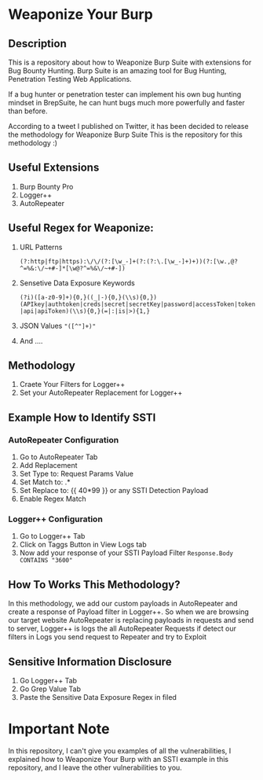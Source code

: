 # Weaponize Your Burp

## Description 
This is a repository about how to Weaponize Burp Suite with extensions for Bug Bounty Hunting.
Burp Suite is an amazing tool for Bug Hunting, Penetration Testing Web Applications.

If a bug hunter or penetration tester can implement his own bug hunting mindset in BrepSuite, he can hunt bugs much more powerfully and faster than before.

According to a tweet I published on Twitter, it has been decided to release the methodology for Weaponize Burp Suite This is the repository for this methodology :)

## Useful Extensions 

   1) Burp Bounty Pro
   2) Logger++ 
   3) AutoRepeater

## Useful Regex for Weaponize:

   1) URL Patterns

      ```(?:http|ftp|https):\/\/(?:[\w_-]+(?:(?:\.[\w_-]+)+))(?:[\w.,@?^=%&:\/~+#-]*[\w@?^=%&\/~+#-])```
   2) Sensetive Data Exposure Keywords

      ```(?i)([a-z0-9]+){0,}((_|-){0,}(\\s){0,})(APIkey|authtoken|creds|secret|secretKey|password|accessToken|token|api|apiToken)(\\s){0,}(=|:|is|>){1,} ```
   3) JSON Values
      ```"([^"]+)"```

   4) And ....

## Methodology

   1) Craete Your Filters for Logger++
   2) Set your AutoRepeater Replacement for Logger++ 

## Example How to Identify SSTI

### AutoRepeater Configuration
   1) Go to AutoRepeater Tab
   2) Add Replacement 
   3) Set Type to:  Request Params Value
   4) Set Match to: .*
   5) Set Replace to: {{ 40*99 }} or any SSTI Detection Payload
   6) Enable Regex Match

 ### Logger++ Configuration 

   1) Go to Logger++ Tab 
   2) Click on Taggs Button in View Logs tab
   3) Now add your response of your SSTI Payload Filter
       ```Response.Body CONTAINS "3600"```

## How To Works This Methodology?
In this methodology, we add our custom payloads in AutoRepeater and create a response of Payload filter in Logger++.
So when we are browsing our target website AutoRepeater is replacing payloads in requests and send to server, Logger++ is logs the all AutoRepeater Requests if detect our filters in Logs you send request to Repeater and try to Exploit

## Sensitive Information Disclosure 

   1) Go Logger++ Tab
   2) Go Grep Value Tab
   3) Paste the Sensitive Data Exposure Regex in filed


# Important Note
In this repository, I can't give you examples of all the vulnerabilities, I explained how to Weaponize Your Burp with an SSTI example in this repository, and I leave the other vulnerabilities to you.


